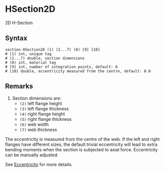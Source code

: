 # HSection2D

2D H-Section

## Syntax

```
section HSection2D (1) (2...7) (8) [9] [10]
# (1) int, unique tag
# (2...7) double, section dimensions
# (8) int, material tag
# [9] int, number of integration points, default: 6
# [10] double, eccentricity measured from the centre, default: 0.0
```

## Remarks

1. Section dimensions are:
   * `(2)` left flange height
   * `(3)` left flange thickness
   * `(4)` right flange height
   * `(5)` right flange thickness
   * `(6)` web width
   * `(7)` web thickness

The eccentricity is measured from the centre of the web.
If the left and right flanges have different sizes, the default trivial eccentricity will lead to extra bending moments
when the section is subjected to axial force.
Eccentricity can be manually adjusted.

See [Eccentricity](../Eccentricity.md) for more details.
